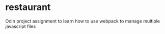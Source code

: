 # restaurant

Odin project assignment to learn how to use webpack to manage multiple javascript files

